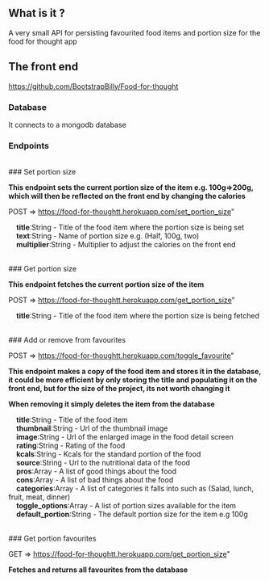 ## What is it ?

A very small API for persisting favourited food items and portion size for the food for thought app

## The front end

https://github.com/BootstrapBilly/Food-for-thought

### Database

It connects to a mongodb database

### Endpoints 

<br/>
### Set portion size

**This endpoint sets the current portion size of the item e.g. 100g=>200g, which will then be reflected on the front end by changing the calories**

POST => https://food-for-thoughtt.herokuapp.com/set_portion_size" 

&nbsp;&nbsp;&nbsp; **title**:String - Title of the food item where the portion size is being set<br/>
&nbsp;&nbsp;&nbsp; **text**:String - Name of portion size e.g. (Half, 100g, two)<br/>
&nbsp;&nbsp;&nbsp; **multiplier**:String - Multiplier to adjust the calories on the front end<br/>

<br/>
### Get portion size

**This endpoint fetches the current portion size of the item**

POST => https://food-for-thoughtt.herokuapp.com/get_portion_size" 

&nbsp;&nbsp;&nbsp; **title**:String - Title of the food item where the portion size is being fetched

<br/>
### Add or remove from favourites

POST => https://food-for-thoughtt.herokuapp.com/toggle_favourite" 

**This endpoint makes a copy of the food item and stores it in the database, it could be more efficient by only storing the title and populating it on the front end, but for the size of the project, its not worth changing it**

**When removing it simply deletes the item from the database**

&nbsp;&nbsp;&nbsp; **title**:String - Title of the food item<br/>
&nbsp;&nbsp;&nbsp; **thumbnail**:String - Url of the thumbnail image<br/>
&nbsp;&nbsp;&nbsp; **image**:String - Url of the enlarged image in the food detail screen<br/>
&nbsp;&nbsp;&nbsp; **rating**:String - Rating of the food<br/>
&nbsp;&nbsp;&nbsp; **kcals**:String - Kcals for the standard portion of the food<br/>
&nbsp;&nbsp;&nbsp; **source**:String - Url to the nutritional data of the food<br/>
&nbsp;&nbsp;&nbsp; **pros**:Array - A list of good things about the food<br/>
&nbsp;&nbsp;&nbsp; **cons**:Array - A list of bad things about the food<br/>
&nbsp;&nbsp;&nbsp; **categories**:Array - A list of categories it falls into such as (Salad, lunch, fruit, meat, dinner)<br/>
&nbsp;&nbsp;&nbsp; **toggle_options**:Array - A list of portion sizes available for the item<br/>
&nbsp;&nbsp;&nbsp; **default_portion**:String - The default portion size for the item e.g 100g<br/>

<br/>
### Get portion favourites

GET => https://food-for-thoughtt.herokuapp.com/get_portion_size" 

**Fetches and returns all favourites from the database**



